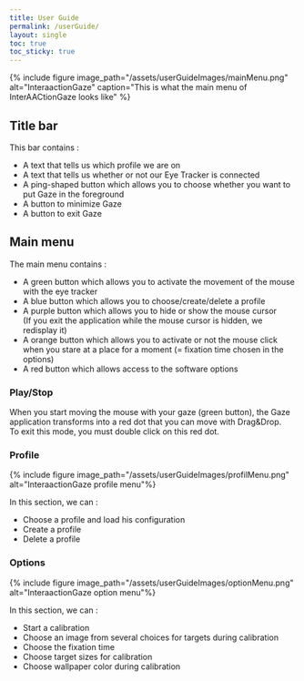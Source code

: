 ```yaml
---
title: User Guide
permalink: /userGuide/
layout: single
toc: true
toc_sticky: true
---
```


{% include figure image_path="/assets/userGuideImages/mainMenu.png" alt="InteraactionGaze" caption="This is what the main menu of InterAACtionGaze looks like" %}

## Title bar

This bar contains :
 - A text that tells us which profile we are on
 - A text that tells us whether or not our Eye Tracker is connected
 - A ping-shaped button which allows you to choose whether you want to put Gaze in the foreground
 - A button to minimize Gaze
 - A button to exit Gaze


## Main menu

The main menu contains :
- A green button which allows you to activate the movement of the mouse with the eye tracker
- A blue button which allows you to choose/create/delete a profile
- A purple button which allows you to hide or show the mouse cursor <br>
(If you exit the application while the mouse cursor is hidden, we redisplay it)
- A orange button which allows you to activate or not the mouse click when you stare at a place for a moment (= fixation time chosen in the options)
- A red button which allows access to the software options

### Play/Stop

When you start moving the mouse with your gaze (green button), the Gaze application transforms into a red dot that you can move with Drag&Drop. <br>
To exit this mode, you must double click on this red dot.


### Profile

{% include figure image_path="/assets/userGuideImages/profilMenu.png" alt="InteraactionGaze profile menu"%}

In this section, we can :
- Choose a profile and load his configuration
- Create a profile
- Delete a profile

### Options

{% include figure image_path="/assets/userGuideImages/optionMenu.png" alt="InteraactionGaze option menu"%}

In this section, we can :
- Start a calibration
- Choose an image from several choices for targets during calibration
- Choose the fixation time
- Choose target sizes for calibration
- Choose wallpaper color during calibration
